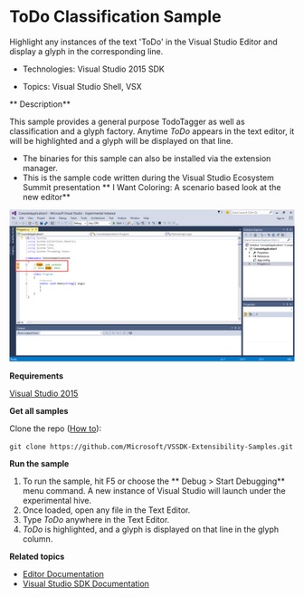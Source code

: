 ﻿

# ToDo Classification Sample
Highlight any instances of the text 'ToDo' in the Visual Studio
Editor and display a glyph in the corresponding line.

* Technologies: Visual Studio 2015 SDK

* Topics: Visual Studio Shell, VSX
 

** Description**

This sample provides a general purpose TodoTagger as well as classification
and a glyph factory. Anytime _ToDo_ appears in the text editor, it will be
highlighted and a glyph will be displayed on that line.

  * The binaries for this sample can also be installed via the extension manager. 
  * This is the sample code written during the Visual Studio Ecosystem Summit presentation ** I Want Coloring: A scenario based look at the new editor**

![image](C%23/Example.Todo_Classification.png)

**Requirements** 

[ Visual Studio 2015 ](https://www.visualstudio.com/products/visual-studio-community-vs?wt.mc_id=o~display~github~vssdk)



**Get all samples**

Clone the repo ([How to](https://git-scm.com/book/en/v2/Git-Basics-Getting-a-Git-Repository#Cloning-an-Existing-Repository)):

`git clone https://github.com/Microsoft/VSSDK-Extensibility-Samples.git`

**Run the sample** 

  1. To run the sample, hit F5 or choose the ** Debug &gt; Start Debugging** menu command. A new instance of Visual Studio will launch under the experimental hive. 
  2. Once loaded, open any file in the Text Editor. 
  3. Type _ToDo_ anywhere in the Text Editor. 
  4. _ToDo_ is highlighted, and a glyph is displayed on that line in the glyph column. 



**Related topics** 

* [ Editor Documentation ](https://msdn.microsoft.com/en-us/library/dd885118(v=vs.140).aspx)
* [ Visual Studio SDK Documentation ](https://msdn.microsoft.com/en-us/library/bb166441(v=vs.140).aspx)


